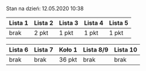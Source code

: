 Stan na dzień: 12.05.2020 10:38

| Lista 1 | Lista 2 | Lista 3 | Lista 4 | Lista 5 |
|---|---|---|---|---|
| brak | 2 pkt | 1 pkt | 1 pkt | 1 pkt |

| Lista 6 | Lista 7 | Koło 1 | Lista 8/9 | Lista 10 |
|---|---|---|---|---|
| brak | brak | 36 pkt | brak | brak |
